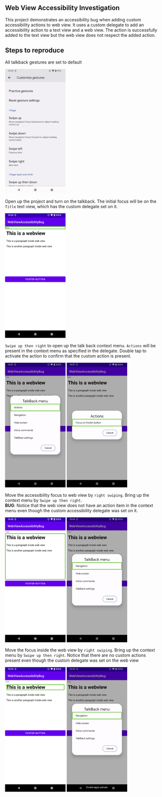 ## Web View Accessibility Investigation
This project demonstrates an accessibility bug when adding custom accessibility actions to web view.
It uses a custom delegate to add an accessibility action to a text view and a web view.  The
action is successfully added to the text view but the web view does not respect the added action.

## Steps to reproduce
All talkback gestures are set to default

<img width="200px" src="images/talkback_settings.png"/>

Open up the project and turn on the talkback.  The initial focus will be on the `Title` text view, which has the custom delegate set on it.

<img width="200px" src="images/title_focus.png"/>

`Swipe up then right` to open up the talk back context menu.  `Actions` will be present in the context menu as specified in the delegate.  Double tap to activate the action to confirm that the custom action is present.


  <img width="200px" src="images/action_present.png"/>  <img width="200px" src="images/custom_action.png"/>


Move the accessibility focus to web view by `right swiping`. Bring up the context menu by `Swipe up then right`.  
**BUG**: Notice that the web view does not have an action item in the context menu even though the custom accessibility delegate was set on it.

<img width="200px" src="images/web_view_focus.png"/>  <img width="200px" src="images/webview_context_menu.png"/>

Move the focus inside the web view by `right swiping`. Bring up the context menu by `Swipe up then right`.  Notice that there are no custom actions present even though the custom delegate was set on the web view

<img width="200px" src="images/webview_inner.png"/>  <img width="200px" src="images/web_view_inner_menu.png"/>

